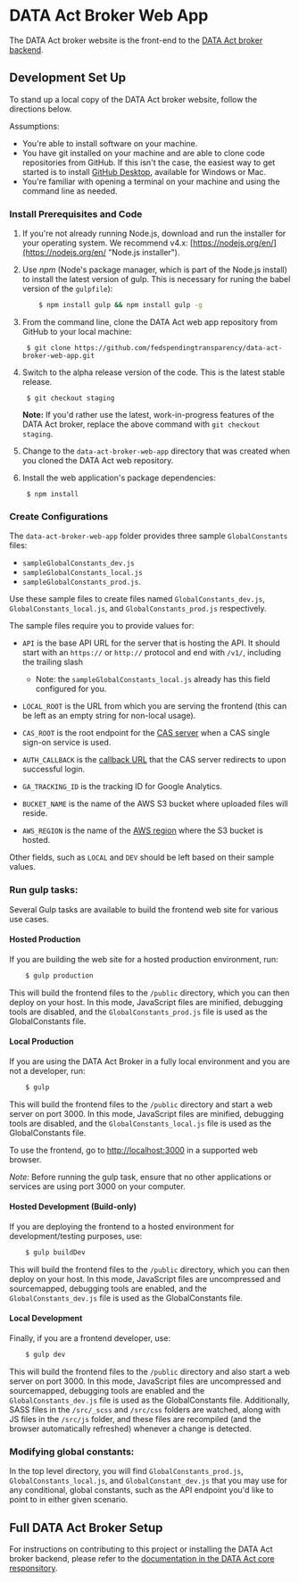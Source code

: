 # DATA Act Broker Web App

The DATA Act broker website is the front-end to the [DATA Act broker backend](https://github.com/fedspendingtransparency/data-act-broker-backend "DATA Act broker backend").

## Development Set Up

To stand up a local copy of the DATA Act broker website, follow the directions below.

Assumptions:

* You're able to install software on your machine.
* You have git installed on your machine and are able to clone code repositories from GitHub. If this isn't the case, the easiest way to get started is to install [GitHub Desktop](https://desktop.github.com/ "GitHub desktop"), available for Windows or Mac.
* You're familiar with opening a terminal on your machine and using the command line as needed.

### Install Prerequisites and Code

1. If you're not already running Node.js, download and run the installer for your operating system. We recommend v4.x: [https://nodejs.org/en/](https://nodejs.org/en/ "Node.js installer").

2. Use *npm* (Node's package manager, which is part of the Node.js install) to install the latest version of gulp. This is necessary for runing the babel version of the `gulpfile`):

    ```bash
        $ npm install gulp && npm install gulp -g
    ```

3. From the command line, clone the DATA Act web app repository from GitHub to your local machine:

        $ git clone https://github.com/fedspendingtransparency/data-act-broker-web-app.git

4. Switch to the alpha release version of the code. This is the latest stable release.

        $ git checkout staging

    **Note:** If you'd rather use the latest, work-in-progress features of the DATA Act broker, replace the above command with `git checkout staging`.

5. Change to the `data-act-broker-web-app` directory that was created when you cloned the DATA Act web repository.

6. Install the web application's package dependencies:

        $ npm install


### Create Configurations

The `data-act-broker-web-app` folder provides three sample `GlobalConstants` files:

 * `sampleGlobalConstants_dev.js`
 * `sampleGlobalConstants_local.js`
 * `sampleGlobalConstants_prod.js`.

Use these sample files to create files named `GlobalConstants_dev.js`, `GlobalConstants_local.js`, and `GlobalConstants_prod.js` respectively.

The sample files require you to provide values for:

* `API` is the base API URL for the server that is hosting the API. It should start with an `https://` or `http://` protocol and end with `/v1/`, including the trailing slash

	* Note: the `sampleGlobalConstants_local.js` already has this field configured for you.

* `LOCAL_ROOT` is the URL from which you are serving the frontend (this can be left as an empty string for non-local usage).
* `CAS_ROOT` is the root endpoint for the [CAS server](https://apereo.github.io/cas/4.2.x/protocol/CAS-Protocol-Specification.html#cas-uris) when a CAS single sign-on service is used.
* `AUTH_CALLBACK` is the [callback URL](https://apereo.github.io/cas/4.2.x/protocol/CAS-Protocol-Specification.html#response) that the CAS server redirects to upon successful login.
* `GA_TRACKING_ID` is the tracking ID for Google Analytics.
* `BUCKET_NAME` is the name of the AWS S3 bucket where uploaded files will reside.
* `AWS_REGION` is the name of the [AWS region](http://docs.aws.amazon.com/general/latest/gr/rande.html) where the S3 bucket is hosted.

Other fields, such as `LOCAL` and `DEV` should be left based on their sample values.

### Run gulp tasks:

Several Gulp tasks are available to build the frontend web site for various use cases.

#### Hosted Production

If you are building the web site for a hosted production environment, run:

```bash
	$ gulp production
```
This will build the frontend files to the `/public` directory, which you can then deploy on your host. In this mode, JavaScript files are minified, debugging tools are disabled, and the `GlobalConstants_prod.js` file is used as the GlobalConstants file.

#### Local Production

If you are using the DATA Act Broker in a fully local environment and you are not a developer, run:

```bash
	$ gulp
```
This will build the frontend files to the `/public` directory and start a web server on port 3000. In this mode, JavaScript files are minified, debugging tools are disabled, and the `GlobalConstants_local.js` file is used as the GlobalConstants file.

To use the frontend, go to [http://localhost:3000](http://localhost:3000) in a supported web browser.

*Note:* Before running the gulp task, ensure that no other applications or services are using port 3000 on your computer.

#### Hosted Development (Build-only)

If you are deploying the frontend to a hosted environment for development/testing purposes, use:

```bash
	$ gulp buildDev
```
This will build the frontend files to the `/public` directory, which you can then deploy on your host. In this mode, JavaScript files are uncompressed and sourcemapped, debugging tools are enabled, and the `GlobalConstants_dev.js` file is used as the GlobalConstants file.

#### Local Development

Finally, if you are a frontend developer, use:

```bash
	$ gulp dev
```

This will build the frontend files to the `/public` directory and also start a web server on port 3000. In this mode, JavaScript files are uncompressed and sourcemapped, debugging tools are enabled and the `GlobalConstants_dev.js` file is used as the GlobalConstants file. Additionally, SASS files in the `/src/_scss` and `/src/css` folders are watched, along with JS files in the `/src/js` folder, and these files are recompiled (and the browser automatically refreshed) whenever a change is detected.


### Modifying global constants:

In the top level directory, you will find `GlobalConstants_prod.js`, `GlobalConstants_local.js`, and `GlobalConstant_dev.js` that you may use for any conditional, global constants, such as the API endpoint you'd like to point to in either given scenario.

## Full DATA Act Broker Setup

For instructions on contributing to this project or installing the DATA Act broker backend, please refer to the [documentation in the DATA Act core responsitory](https://github.com/fedspendingtransparency/data-act-core/blob/master/doc/INSTALL.md "DATA Act broker installation guide").
